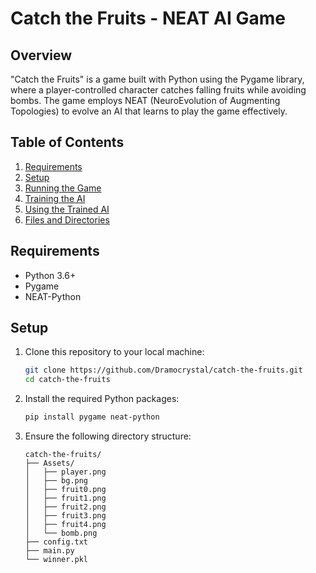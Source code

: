 # Catch the Fruits - NEAT AI Game

## Overview

"Catch the Fruits" is a game built with Python using the Pygame library, where a player-controlled character catches falling fruits while avoiding bombs. The game employs NEAT (NeuroEvolution of Augmenting Topologies) to evolve an AI that learns to play the game effectively.

## Table of Contents

1. [Requirements](#requirements)
2. [Setup](#setup)
3. [Running the Game](#running-the-game)
4. [Training the AI](#training-the-ai)
5. [Using the Trained AI](#using-the-trained-ai)
6. [Files and Directories](#files-and-directories)

## Requirements

- Python 3.6+
- Pygame
- NEAT-Python

## Setup

1. Clone this repository to your local machine:
    ```bash
    git clone https://github.com/Dramocrystal/catch-the-fruits.git
    cd catch-the-fruits
    ```

2. Install the required Python packages:
    ```bash
    pip install pygame neat-python
    ```

3. Ensure the following directory structure:
    ```
    catch-the-fruits/
    ├── Assets/
    │   ├── player.png
    │   ├── bg.png
    │   ├── fruit0.png
    │   ├── fruit1.png
    │   ├── fruit2.png
    │   ├── fruit3.png
    │   ├── fruit4.png
    │   └── bomb.png
    ├── config.txt
    ├── main.py
    └── winner.pkl
    ```
